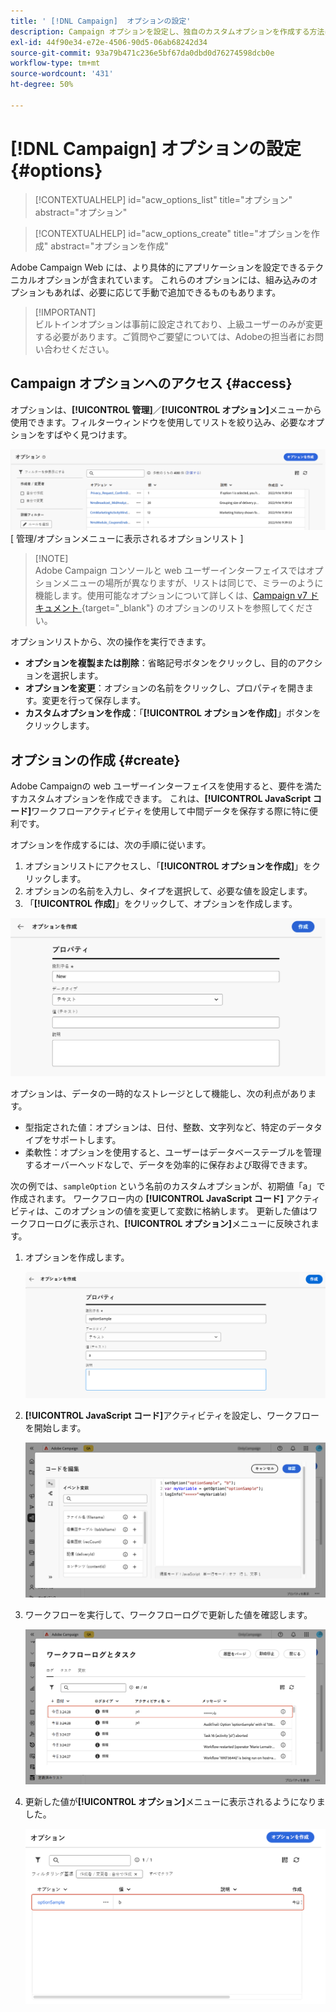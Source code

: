 ```yaml
---
title: ' [!DNL Campaign]  オプションの設定'
description: Campaign オプションを設定し、独自のカスタムオプションを作成する方法について説明します。
exl-id: 44f90e34-e72e-4506-90d5-06ab68242d34
source-git-commit: 93a79b471c236e5bf67da0dbd0d76274598dcb0e
workflow-type: tm+mt
source-wordcount: '431'
ht-degree: 50%

---
```


# [!DNL Campaign] オプションの設定 {#options}

>[!CONTEXTUALHELP]
>id="acw_options_list"
>title="オプション"
>abstract="オプション"

>[!CONTEXTUALHELP]
>id="acw_options_create"
>title="オプションを作成"
>abstract="オプションを作成"

Adobe Campaign Web には、より具体的にアプリケーションを設定できるテクニカルオプションが含まれています。 これらのオプションには、組み込みのオプションもあれば、必要に応じて手動で追加できるものもあります。

>[!IMPORTANT]\
>ビルトインオプションは事前に設定されており、上級ユーザーのみが変更する必要があります。ご質問やご要望については、Adobeの担当者にお問い合わせください。

## Campaign オプションへのアクセス {#access}

オプションは、**[!UICONTROL 管理]**／**[!UICONTROL オプション]**&#x200B;メニューから使用できます。フィルターウィンドウを使用してリストを絞り込み、必要なオプションをすばやく見つけます。

![](assets/options-list.png)\
[ 管理/オプションメニューに表示されるオプションリスト ]

>[!NOTE]\
>Adobe Campaign コンソールと web ユーザーインターフェイスではオプションメニューの場所が異なりますが、リストは同じで、ミラーのように機能します。使用可能なオプションについて詳しくは、[Campaign v7 ドキュメント ](https://experienceleague.adobe.com/ja/docs/campaign-classic/using/installing-campaign-classic/appendices/configuring-campaign-options){target="_blank"} のオプションのリストを参照してください。

オプションリストから、次の操作を実行できます。

* **オプションを複製または削除**：省略記号ボタンをクリックし、目的のアクションを選択します。
* **オプションを変更**：オプションの名前をクリックし、プロパティを開きます。変更を行って保存します。
* **カスタムオプションを作成**：「**[!UICONTROL オプションを作成]**」ボタンをクリックします。

## オプションの作成 {#create}

Adobe Campaignの web ユーザーインターフェイスを使用すると、要件を満たすカスタムオプションを作成できます。 これは、**[!UICONTROL JavaScript コード]**&#x200B;ワークフローアクティビティを使用して中間データを保存する際に特に便利です。

オプションを作成するには、次の手順に従います。

1. オプションリストにアクセスし、「**[!UICONTROL オプションを作成]**」をクリックします。
1. オプションの名前を入力し、タイプを選択して、必要な値を設定します。
1. 「**[!UICONTROL 作成]**」をクリックして、オプションを作成します。

![ 名前、タイプ、値のフィールドを表示するオプションインターフェイスの作成 ](assets/options-create.png)

オプションは、データの一時的なストレージとして機能し、次の利点があります。

* 型指定された値：オプションは、日付、整数、文字列など、特定のデータタイプをサポートします。
* 柔軟性：オプションを使用すると、ユーザーはデータベーステーブルを管理するオーバーヘッドなしで、データを効率的に保存および取得できます。

次の例では、`sampleOption` という名前のカスタムオプションが、初期値「a」で作成されます。 ワークフロー内の **[!UICONTROL JavaScript コード]** アクティビティは、このオプションの値を変更して変数に格納します。 更新した値はワークフローログに表示され、**[!UICONTROL オプション]**&#x200B;メニューに反映されます。

1. オプションを作成します。

   ![ 名前 `sampleOption` と初期値「a」を表示するカスタムオプション作成インターフェイス ](assets/options-sample-create.png)

1. **[!UICONTROL JavaScript コード]**&#x200B;アクティビティを設定し、ワークフローを開始します。

   ![JavaScript コードアクティビティ設定インターフェイス ](assets/options-sample-javascript.png)

1. ワークフローを実行して、ワークフローログで更新した値を確認します。

   ![ カスタムオプションの更新された値を示すワークフローログ ](assets/options-sample-logs.png)

1. 更新した値が&#x200B;**[!UICONTROL オプション]**&#x200B;メニューに表示されるようになりました。

   ![ カスタムオプションの更新された値を表示するオプションメニュー ](assets/options-sample-updated.png)